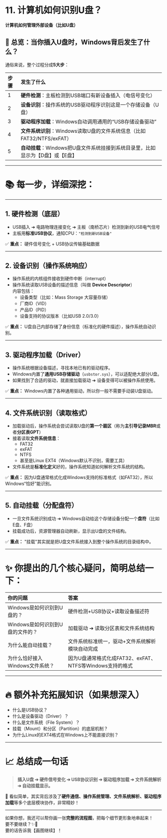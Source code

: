 # 11. 计算机如何识别U盘？
**计算机如何管理外部设备（比如U盘）**

## 🌟 总览：当你插入U盘时，Windows背后发生了什么？

通俗来说，整个过程分成**5大步**：

| 步骤 | 发生了什么 |
|:-----|:-----------|
| 1 | **硬件检测**：主板检测到USB端口有新设备插入（电信号变化） |
| 2 | **设备识别**：操作系统的USB驱动程序识别这是一个存储设备（U盘） |
| 3 | **驱动程序加载**：Windows自动调用通用的“USB存储设备驱动” |
| 4 | **文件系统识别**：Windows读取U盘的文件系统信息（比如FAT32/NTFS/exFAT） |
| 5 | **自动挂载**：Windows把U盘文件系统挂接到系统目录里，比如显示为【D盘】或【E盘】 |

---

# 📚 每一步，详细深挖：

---

## 1. 硬件检测（底层）

- USB插入 ➔ 电路物理连接变化 ➔ 主板（南桥芯片）检测到新的USB电气信号
- 主板用**标准USB协议**，通知CPU：`"检测到新USB设备"`  

✅ **重点：** 硬件信号变化 + USB协议传输基础数据

---

## 2. 设备识别（操作系统响应）

- 操作系统的内核组件接收到硬件中断（interrupt）
- 操作系统读取USB设备的描述信息（叫做 **Device Descriptor**）  
    内容包括：
    - 设备类型（比如：Mass Storage 大容量存储）
    - 厂商ID（VID）
    - 产品ID（PID）
    - 设备支持的协议版本（比如USB 2.0/3.0）

✅ **重点：** U盘自己内部存储了身份信息（标准化的硬件描述），操作系统自动识别。

---

## 3. 驱动程序加载（Driver）

- 操作系统根据设备描述，寻找本地已有的驱动程序。
- Windows内置了**通用USB存储驱动**（`usbstor.sys`），可以适配绝大部分U盘。
- 如果找到了合适的驱动，就直接加载驱动 ➔ 设备变得可以被操作系统使用。

✅ **重点：** Windows内置了各种通用驱动，所以你一般不需要手动装U盘驱动。

---

## 4. 文件系统识别（读取格式）

- 加载驱动后，操作系统会尝试读取U盘的**第一个扇区**（称为**主引导记录MBR**或者**分区表GPT**）
- 接着读取**文件系统信息**：
    - FAT32
    - exFAT
    - NTFS
    - 甚至是Linux EXT4（Windows默认不识别，需要工具）
- 文件系统是**标准化定义**好的，操作系统知道如何解析文件系统的结构。

✅ **重点：** 因为U盘通常格式化成Windows支持的标准格式（如FAT32），所以Windows“恰好”能识别。

---

## 5. 自动挂载（分配盘符）

- 一旦文件系统识别成功 ➔ Windows自动给这个存储设备分配一个**盘符**（比如E盘、F盘）
- 挂载成功后，资源管理器自动刷新，显示出U盘的文件结构。

✅ **重点：** "挂载"其实就是把U盘文件系统接入到整个操作系统的目录结构中。

---

# ✨ 你提出的几个核心疑问，简明总结一下：

| 你的问题 | 答案 |
|:----------|:-----|
| Windows是如何识别到U盘的？ | 硬件检测+USB协议+读取设备描述符 |
| Windows是如何识别到U盘的文件的？ | 加载驱动 ➔ 读取分区表和文件系统结构 |
| 为什么能自动挂载？ | 文件系统标准统一，驱动+文件系统解析模块自动完成 |
| 为什么恰好接入Windows文件系统？ | 因为U盘通常格式化成FAT32、exFAT、NTFS等Windows支持的格式 |

---

# 🔥 额外补充拓展知识（如果想深入）

- 什么是USB协议？  
- 什么是设备驱动（Driver）？
- 什么是文件系统（File System）？
- 挂载（Mount）和分区（Partition）的底层机制？
- 为什么Linux的EXT4格式在Windows上不能直接识别？

---

# 📈 总结成一句话

> **插入U盘 ➔ 硬件信号变化 ➔ USB协议识别 ➔ 驱动程序加载 ➔ 文件系统解析 ➔ 自动挂载显示。**

🌟 看似简单，其实背后涉及了**硬件通信、操作系统管理、文件系统解析、驱动程序加载**等多个底层模块协作，非常精妙！

---

如果你想，我还可以帮你画一张**完整的流程图**，把每个细节更形象地串起来！  
要不要继续？✨🎯  
要的话告诉我【画图继续】！